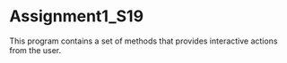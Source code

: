 # Assignment1_S19
This program contains a set of methods that provides interactive actions from the user.
